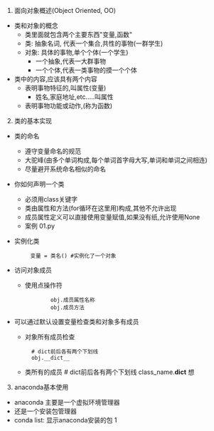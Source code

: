 1. 面向对象概述(Object Oriented, OO)
- 类和对象的概念
    - 类里面就包含两个主要东西"变量,函数"
    - 类: 抽象名词, 代表一个集合,共性的事物(一群学生)
    - 对象: 具体的事物,单个个体(一个学生)
        - 一个抽象,代表一大群事物
        - 一个个体,代表一类事物的摸一个个体
- 类中的内容,应该具有两个内容
    - 表明事物特征的,叫属性(变量)
        - 姓名,家庭地址,etc.....叫属性
    - 表明事物功能或动作,(称为函数)
2. 类的基本实现
- 类的命名
    - 遵守变量命名的规范
    - 大驼峰(由多个单词构成,每个单词首字母大写,单词和单词之间相连)
    - 尽量避开系统命名相似的命名
- 你如何声明一个类
    - 必须用class关键字
    - 类由属性和方法(for循环在这里用)构成,其他不允许出现
    - 成员属性定义可以直接使用变量赋值,如果没有纸,允许使用None
    - 案例 01.py
- 实例化类
            
           变量 = 类名() #实例化了一个对象
- 访问对象成员
   - 使用点操作符
                    
                 obj.成员属性名称
                 obj.成员方法
- 可以通过默认设置变量检查类和对象多有成员
    - 对象所有成员检查
    
            # dict前后各有两个下划线
            obj.__dict__
    - 类所有的成员
            # dict前后各有两个下划线
            class_name.__dict__
    想
 
 
 
 3. anaconda基本使用
 - anaconda 主要是一个虚拟环境管理器
 - 还是一个安装包管理器
 - conda list: 显示anaconda安装的包
 1